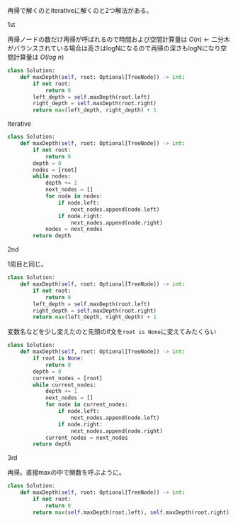 
再帰で解くのとiterativeに解くのと2つ解法がある。

1st

再帰ノードの数だけ再帰が呼ばれるので時間および空間計算量は $O(n)$
← 二分木がバランスされている場合は高さはlogNになるので再帰の深さもlogNになり空間計算量は $O(log \ n)$
```python
class Solution:
    def maxDepth(self, root: Optional[TreeNode]) -> int:
        if not root:
            return 0
        left_depth = self.maxDepth(root.left)
        right_depth = self.maxDepth(root.right)
        return max(left_depth, right_depth) + 1
```

Iterative
```python
class Solution:
    def maxDepth(self, root: Optional[TreeNode]) -> int:
        if not root:
            return 0
        depth = 0
        nodes = [root]
        while nodes:
            depth += 1
            next_nodes = []
            for node in nodes:
                if node.left:
                    next_nodes.append(node.left)
                if node.right:
                    next_nodes.append(node.right)
            nodes = next_nodes
        return depth
```

2nd

1周目と同じ。
```python
class Solution:
    def maxDepth(self, root: Optional[TreeNode]) -> int:
        if not root:
            return 0
        left_depth = self.maxDepth(root.left)
        right_depth = self.maxDepth(root.right)
        return max(left_depth, right_depth) + 1
```

変数名などを少し変えたのと先頭のif文を`root is None`に変えてみたくらい
```python
class Solution:
    def maxDepth(self, root: Optional[TreeNode]) -> int:
        if root is None:
            return 0
        depth = 0
        current_nodes = [root]
        while current_nodes:
            depth += 1
            next_nodes = []
            for node in current_nodes:
                if node.left:
                    next_nodes.append(node.left)
                if node.right:
                    next_nodes.append(node.right)
            current_nodes = next_nodes
        return depth
```

3rd

再帰。直接maxの中で関数を呼ぶように。

```python
class Solution:
    def maxDepth(self, root: Optional[TreeNode]) -> int:
        if not root:
            return 0
        return max(self.maxDepth(root.left), self.maxDepth(root.right)) + 1
```
